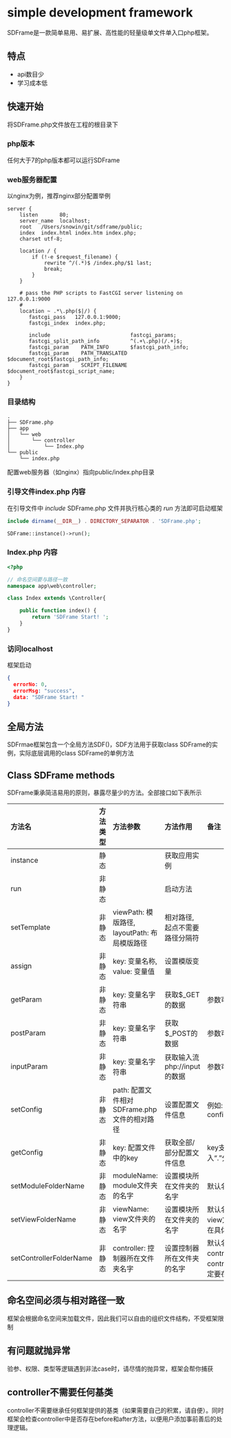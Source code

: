 # simple development framework
SDFrame是一款简单易用、易扩展、高性能的轻量级单文件单入口php框架。

## 特点
- api数目少
- 学习成本低

## 快速开始
将SDFrame.php文件放在工程的根目录下
### php版本
任何大于7的php版本都可以运行SDFrame
### web服务器配置
以nginx为例，推荐nginx部分配置举例
```
server {
    listen       80;
    server_name  localhost;
    root   /Users/snowin/git/sdframe/public;
    index  index.html index.htm index.php;
    charset utf-8;

    location / {
        if (!-e $request_filename) {
            rewrite ^/(.*)$ /index.php/$1 last;
            break;
        }
    }

    # pass the PHP scripts to FastCGI server listening on 127.0.0.1:9000
    #
    location ~ .*\.php($|/) {
       fastcgi_pass   127.0.0.1:9000;
       fastcgi_index  index.php;

       include                          fastcgi_params;
       fastcgi_split_path_info          ^(.+\.php)(/.+)$;
       fastcgi_param    PATH_INFO       $fastcgi_path_info;
       fastcgi_param    PATH_TRANSLATED $document_root$fastcgi_path_info;
       fastcgi_param    SCRIPT_FILENAME $document_root$fastcgi_script_name;
    }
}
```

### 目录结构
```
.
├── SDFrame.php
├── app
│   └── web
│       └── controller
│           └── Index.php
└── public
    └── index.php
```
配置web服务器（如nginx）指向public/index.php目录
### 引导文件index.php 内容
在引导文件中 _include_ SDFrame.php 文件并执行核心类的 _run_ 方法即可启动框架
```php
include dirname(__DIR__) . DIRECTORY_SEPARATOR . 'SDFrame.php';

SDFrame::instance()->run();
```
### Index.php 内容
```php
<?php

// 命名空间要与路径一致
namespace app\web\controller;

class Index extends \Controller{

    public function index() {
        return 'SDFrame Start! ';
    }
}
```
### 访问localhost
框架启动
```json
{
  errorNo: 0,
  errorMsg: "success",
  data: "SDFrame Start! "
}
```

## 全局方法
SDFrmae框架包含一个全局方法SDF()，SDF方法用于获取class SDFrame的实例，实际底层调用的class SDFrame的单例方法

## Class SDFrame methods
SDFrame秉承简洁易用的原则，暴露尽量少的方法。全部接口如下表所示

|方法名|方法类型|方法参数|方法作用|备注|
|:---|:---|:---|:---|:---|
|instance|静态||获取应用实例||
|run|非静态||启动方法||
|setTemplate|非静态|viewPath: 模版路径, layoutPath: 布局模版路径|相对路径, 起点不需要路径分隔符|
|assign|非静态|key: 变量名称, value: 变量值|设置模版变量
|getParam|非静态|key: 变量名字符串|获取$_GET的数据|参数可以为空|
|postParam|非静态|key: 变量名字符串|获取$_POST的数据|参数可以为空|
|inputParam|非静态|key: 变量名字符串|获取输入流php://input的数据|参数可以为空|
|setConfig|非静态|path: 配置文件相对SDFrame.php文件的相对路径|设置配置文件信息|例如: config/Config.php|
|getConfig|非静态|key: 配置文件中的key|获取全部/部分配置文件信息|key支持多级，传入“.”分割的字符串|
|setModuleFolderName|非静态|moduleName: module文件夹的名字|设置模块所在文件夹的名字|默认名字为app|
|setViewFolderName|非静态|viewName: view文件夹的名字|设置模块所在文件夹的名字|默认名字为view，view文件夹一定要在具体的模块下|
|setControllerFolderName|非静态|controller: 控制器所在文件夹名字|设置控制器所在文件夹的名字|默认名字为controller，controller文件夹一定要在具体模块下|

## 命名空间必须与相对路径一致
框架会根据命名空间来加载文件，因此我们可以自由的组织文件结构，不受框架限制

## 有问题就抛异常
验参、权限、类型等逻辑遇到非法case时，请尽情的抛异常，框架会帮你捕获

## controller不需要任何基类
controller不需要继承任何框架提供的基类（如果需要自己的积累，请自便）。同时框架会检查controller中是否存在before和after方法，以便用户添加事前善后的处理逻辑。

